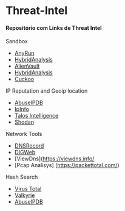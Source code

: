 # Threat-Intel

#### <a name="domain-ip"></a>Repositório com Links de Threat Intel


Sandbox
- [AnyRun](https://any.run/)
- [HybridAnalysis](https://www.hybrid-analysis.com/)
- [AlienVault](https://otx.alienvault.com/browse/global/pulses?include_inactive=0&sort=-modified&page=1)
- [HybridAnalysis](https://www.hybrid-analysis.com/)
- [Cuckoo](https://sandbox.pikker.ee/)

IP Reputation and Geoip location
- [AbuseIPDB](https://www.abuseipdb.com/) 
- [IpInfo](https://ipinfo.io/)
- [Talos Intelligence](https://talosintelligence.com/)
- [Shodan](https://www.shodan.io)

Network Tools
- [DNSRecord](https://viewdns.info/dnsrecord/)
- [DIGWeb](https://www.digwebinterface.com/)
- [ViewDns](https://viewdns.info/
- [Pcap Analisys] (https://packettotal.com/)

Hash Search
- [Virus Total](https://www.virustotal.com/)
- [Valkyrie](https://valkyrie.comodo.com/)
- [AbuseIPDB](https://www.abuseipdb.com/) 


